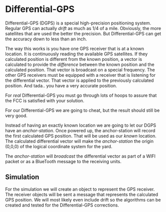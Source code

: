 # Differential-GPS #

Differential-GPS (DGPS) is a special high-precision positioning system. Regular GPS can actually *drift* as much as 1/4 of a mile.  Obviously, the more satellites that are used the better the precision. But Differential-GPS can get the accuracy down to less than an inch.

The way this works is you have one GPS receiver that is at a known location. It is continuously reading the available GPS satellites. If they calculated position is different from the known position, a vector is calculated to provide the *difference* between the known position and the calculated position. That vector is broadcast on a special frequency. The other GPS receivers must be equipped with a receiver that is listening for the differential vector. That vector is applied to the previously calculated position.  And tada.. you have a very accurate position.

For *real* Differential-GPS you must go through lots of hoops to assure that the FCC is satisfied with your solution.

For our Differential-GPS we are going to cheat, but the result should still be very good.

Instead of having an exactly known location we are going to let our DGPS have an *anchor-station*. Once powered up, the anchor-station will record the first calculated GPS position. That will be used as our *known* location.  The calculated differential vector will make the *anchor-station* the origin (0,0,0) of the logical coordinate system for the yard.

The *anchor-station* will *broadcast* the differential vector as part of a WIFI packet or as a BlueTooth message to the receiving units.

## Simulation ##

For the simulation we will create an object to represent the GPS receiver. The receiver objects will be sent a message that represents the calculated GPS position.  We will most likely even include drift so the algorithms can be created and tested for the Differential-GPS corrections.